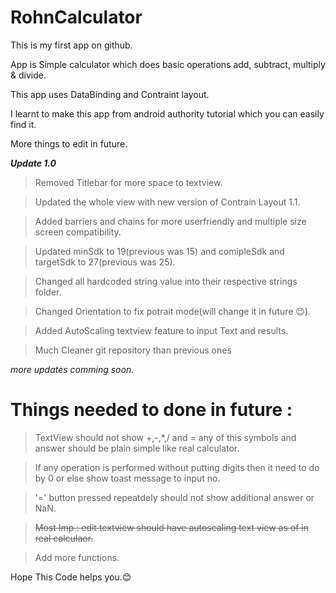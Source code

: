 # RohnCalculator

This is my first app on github.

App is Simple calculator which does basic operations add, subtract, multiply & divide.

This app uses DataBinding and Contraint layout. 

I learnt to make this app from android authority tutorial which you can easily find it.

More things to edit in future.

**_Update 1.0_**
> Removed Titlebar for more space to textview.

> Updated the whole view with new version of Contrain Layout 1.1.

> Added barriers and chains for more userfriendly and multiple size screen compatibility.

> Updated minSdk to 19(previous was 15) and comipleSdk and targetSdk to 27(previous was 25).

> Changed all hardcoded string value into their respective strings folder.

> Changed Orientation to fix potrait mode(will change it in future :wink:).

> Added AutoScaling textview feature to input Text and results.

> Much Cleaner git repository than previous ones

_more updates comming soon._


# Things needed to done in future :  
> TextView should not show +,-,*,/ and = any of this symbols and answer should be plain simple like real calculator.

> If any operation is performed without putting digits then it need to do by 0 or else show toast message to input no.

> '=' button pressed repeatdely should not show additional answer or NaN.

> ~~Most Imp : edit textview should have autoscaling text view as of in real calculaor.~~

> Add more functions.

Hope This Code helps you.:blush:
